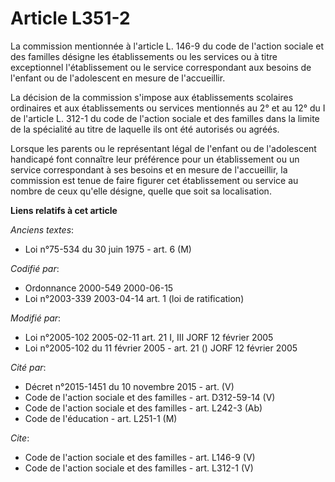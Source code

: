 # Article L351-2

La commission mentionnée à l'article L. 146-9 du code de l'action sociale et des familles désigne les établissements ou les
services ou à titre exceptionnel l'établissement ou le service correspondant aux besoins de l'enfant ou de l'adolescent en
mesure de l'accueillir. 

La décision de la commission s'impose aux établissements scolaires ordinaires et aux établissements ou services mentionnés au
2° et au 12° du I de l'article L. 312-1 du code de l'action sociale et des familles dans la limite de la spécialité au titre
de laquelle ils ont été autorisés ou agréés. 

Lorsque les parents ou le représentant légal de l'enfant ou de l'adolescent handicapé font connaître leur préférence pour un
établissement ou un service correspondant à ses besoins et en mesure de l'accueillir, la commission est tenue de faire
figurer cet établissement ou service au nombre de ceux qu'elle désigne, quelle que soit sa localisation.

**Liens relatifs à cet article**

_Anciens textes_:

  - Loi n°75-534 du 30 juin 1975 - art. 6 (M)

_Codifié par_:

  - Ordonnance 2000-549 2000-06-15
  - Loi n°2003-339 2003-04-14 art. 1 (loi de ratification)

_Modifié par_:

  - Loi n°2005-102 2005-02-11 art. 21 I, III JORF 12 février 2005
  - Loi n°2005-102 du 11 février 2005 - art. 21 () JORF 12 février 2005

_Cité par_:

  - Décret n°2015-1451 du 10 novembre 2015 - art. (V)
  - Code de l'action sociale et des familles - art. D312-59-14 (V)
  - Code de l'action sociale et des familles - art. L242-3 (Ab)
  - Code de l'éducation - art. L251-1 (M)

_Cite_:

  - Code de l'action sociale et des familles - art. L146-9 (V)
  - Code de l'action sociale et des familles - art. L312-1 (V)
